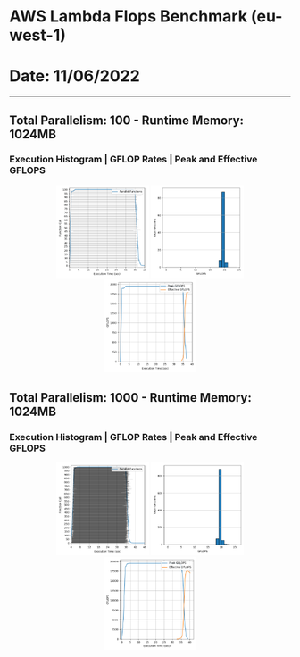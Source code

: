 # AWS Lambda Flops Benchmark (eu-west-1)
# Date: 11/06/2022
--------

## Total Parallelism: 100 - Runtime Memory: 1024MB
### Execution Histogram | GFLOP Rates | Peak and Effective GFLOPS
<p align="center">
  <img width="33%" src="100_flops_execution.png"></img>
  <img width="33%" src="100_flops_rates.png"></img>
  <img width="33%" src="100_flops_gflops.png"></img>
</p>


## Total Parallelism: 1000 - Runtime Memory: 1024MB
### Execution Histogram | GFLOP Rates | Peak and Effective GFLOPS
<p align="center">
  <img width="33%" src="1000_flops_execution.png"></img>
  <img width="33%" src="1000_flops_rates.png"></img>
  <img width="33%" src="1000_flops_gflops.png"></img>
</p>
